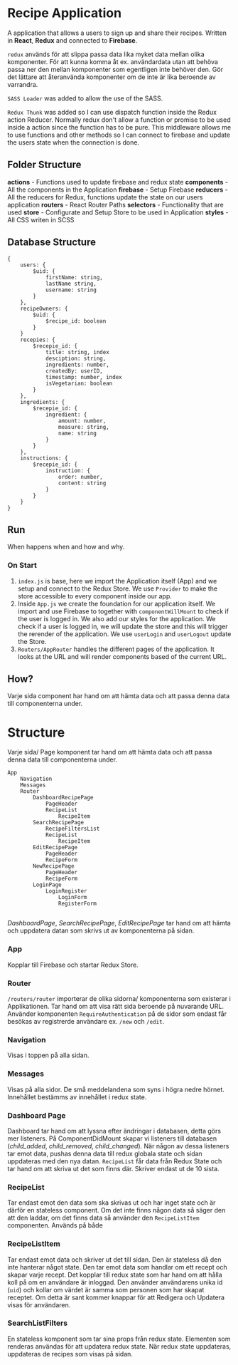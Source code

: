 # Recipe Application

A application that allows a users to sign up and share their recipes. Written in **React**, **Redux** and connected to **Firebase**.

`redux` används för att slippa passa data lika myket data mellan olika komponenter. För att kunna komma åt ex. användardata utan att behöva passa ner den mellan komponenter som egentligen inte behöver den. Gör det lättare att återanvända komponenter om de inte är lika beroende av varrandra. 

`SASS Loader` was added to allow the use of the SASS.

`Redux Thunk` was added so I can use dispatch function inside the Redux action Reducer. Normally redux don't allow a function or promise to be used inside a action since the function has to be pure. This middleware allows me to use functions and other methods so I can connect to firebase and update the users state when the connection is done. 



## Folder Structure 

**actions** - Functions used to update firebase and redux state
**components** - All the components in the Application
**firebase** - Setup Firebase
**reducers** - All the reducers for Redux, functions update the state on our users application
**routers** - React Router Paths
**selectors** - Functionality that are used
**store** - Configurate and Setup Store to be used in Application
**styles** - All CSS writen in SCSS



## Database Structure

```
{
    users: {
        $uid: {
            firstName: string,
            lastName string,
            username: string
        }
    },
    recipeOwners: {
        $uid: {
            $recipe_id: boolean
        }
    }
    recepies: {
        $recepie_id: {
            title: string, index
            desciption: string,
            ingredients: number,
            createdBy: userID,
            timestamp: number, index
            isVegetarian: boolean
        }
    },
    ingredients: {
        $recepie_id: {
        	ingredient: {
                amount: number,
                measure: string,
                name: string
        	}
        }
    },
    instructions: {
        $recepie_id: {
            instruction: {
                order: number,
                content: string
            }
        }
    }
}
```




## Run
When happens when and how and why.

### On Start
1. `index.js` is base, here we import the Application itself (App) and we setup and connect to the Redux Store.
    We use `Provider` to make the store accessible to every component inside our app.
2. Inside `App.js` we create the foundation for our application itself. 
    We import and use Firebase to together with `componentWillMount` to check if the user is logged in. We also add our styles for the application.
    We check if a user is logged in, we will update the store and this will trigger the rerender of the application. We use `userLogin` and `userLogout` update the Store. 
3. `Routers/AppRouter` handles the different pages of the application. It looks at the URL and will render components based of the current URL. 

















## How?

Varje sida component har hand om att hämta data och att passa denna data till componenterna under. 





# Structure

Varje sida/ Page komponent tar hand om att hämta data och att passa denna data till componenterna under. 

```
App
    Navigation
	Messages
	Router 
		DashboardRecipePage
			PageHeader
			RecipeList
				RecipeItem
		SearchRecipePage
			RecipeFiltersList
			RecipeList
				RecipeItem
		EditRecipePage
			PageHeader
			RecipeForm
		NewRecipePage
			PageHeader
			RecipeForm
		LoginPage
			LoginRegister
				LoginForm
				RegisterForm
		
```



*DashboardPage*, *SearchRecipePage*, *EditRecipePage* tar hand om att hämta och uppdatera datan som skrivs ut av komponenterna på sidan. 











### App

Kopplar till Firebase och startar Redux Store. 



### Router

`/routers/router` importerar de olika sidorna/ komponenterna som existerar i Applikationen. Tar hand om att visa rätt sida beroende på nuvarande URL. Använder komponenten `RequireAuthentication` på de sidor som endast får besökas av registrerde användare ex. `/new` och `/edit`. 



### Navigation

Visas i toppen på alla sidan. 

### Messages

Visas på alla sidor. De små meddelandena som syns i högra nedre hörnet. Innehållet bestämms av innehållet i redux state.  



### Dashboard Page

Dashboard tar hand om att lyssna efter ändringar i databasen, detta görs mer listeners. På ComponentDidMount skapar vi listeners till databasen (*child_added*, *child_removed*, *child_changed*). När någon av dessa listeners tar emot data, pushas denna data till redux globala state och sidan uppdateras med den nya datan. `RecipeList` får data från Redux State och tar hand om att skriva ut det som finns där. Skriver endast ut de 10 sista. 



### RecipeList

Tar endast emot den data som ska skrivas ut och har inget state och är därför en stateless component. Om det inte finns någon data så säger den att den laddar, om det finns data så använder den `RecipeListItem` componenten. Används på både 

### RecipeListItem

Tar endast emot data och skriver ut det till sidan. Den är stateless då den inte hanterar något state. Den tar emot data som handlar om ett recept och skapar varje recept. Det kopplar till redux state som har hand om att hålla koll på om en användare är inloggad. Den använder användarens unika id (`uid`) och kollar om värdet är samma som personen som har skapat receptet. Om detta är sant kommer knappar för att Redigera och Updatera visas för användaren.

### SearchListFilters

En stateless komponent som tar sina props från redux state. Elementen som renderas användas för att updatera redux state. När redux state uppdateras, uppdateras de recipes som visas på sidan. 

















